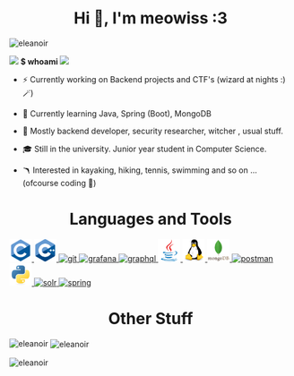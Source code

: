 <h1 align="center">Hi 👋, I'm meowiss :3</h1>


<p align="left"> <img src="https://komarev.com/ghpvc/?username=eleanoir&label=Profile%20views&color=0e75b6&style=flat" alt="eleanoir" /> </p>

![](https://i.imgur.com/GqYwiC0.png) **$ whoami** ![](https://i.imgur.com/fXzuvq0.png)


- ⚡️ Currently working on Backend projects and CTF's (wizard at nights :)🪄)

- 🌱 Currently learning Java, Spring (Boot), MongoDB

- 🌟 Mostly backend developer, security researcher, witcher , usual stuff.

- 🎓 Still in the university. Junior year student in Computer Science. 

- 🪃 Interested in kayaking, hiking, tennis, swimming and so on ... (ofcourse coding 💖)


<h1 align="center"> Languages and Tools </h1>
<p align="left"> <a href="https://www.cprogramming.com/" target="_blank" rel="noreferrer"> <img src="https://raw.githubusercontent.com/devicons/devicon/master/icons/c/c-original.svg" alt="c" width="40" height="40"/> </a> <a href="https://www.w3schools.com/cpp/" target="_blank" rel="noreferrer"> <img src="https://raw.githubusercontent.com/devicons/devicon/master/icons/cplusplus/cplusplus-original.svg" alt="cplusplus" width="40" height="40"/> </a> <a href="https://git-scm.com/" target="_blank" rel="noreferrer"> <img src="https://www.vectorlogo.zone/logos/git-scm/git-scm-icon.svg" alt="git" width="40" height="40"/> </a> <a href="https://grafana.com" target="_blank" rel="noreferrer"> <img src="https://www.vectorlogo.zone/logos/grafana/grafana-icon.svg" alt="grafana" width="40" height="40"/> </a> <a href="https://graphql.org" target="_blank" rel="noreferrer"> <img src="https://www.vectorlogo.zone/logos/graphql/graphql-icon.svg" alt="graphql" width="40" height="40"/> </a> <a href="https://www.java.com" target="_blank" rel="noreferrer"> <img src="https://raw.githubusercontent.com/devicons/devicon/master/icons/java/java-original.svg" alt="java" width="40" height="40"/> </a> <a href="https://www.linux.org/" target="_blank" rel="noreferrer"> <img src="https://raw.githubusercontent.com/devicons/devicon/master/icons/linux/linux-original.svg" alt="linux" width="40" height="40"/> </a> <a href="https://www.mongodb.com/" target="_blank" rel="noreferrer"> <img src="https://raw.githubusercontent.com/devicons/devicon/master/icons/mongodb/mongodb-original-wordmark.svg" alt="mongodb" width="40" height="40"/> </a> <a href="https://postman.com" target="_blank" rel="noreferrer"> <img src="https://www.vectorlogo.zone/logos/getpostman/getpostman-icon.svg" alt="postman" width="40" height="40"/> </a> <a href="https://www.python.org" target="_blank" rel="noreferrer"> <img src="https://raw.githubusercontent.com/devicons/devicon/master/icons/python/python-original.svg" alt="python" width="40" height="40"/> </a> <a href="https://lucene.apache.org/solr/" target="_blank" rel="noreferrer"> <img src="https://www.vectorlogo.zone/logos/apache_solr/apache_solr-icon.svg" alt="solr" width="40" height="40"/> </a> <a href="https://spring.io/" target="_blank" rel="noreferrer"> <img src="https://www.vectorlogo.zone/logos/springio/springio-icon.svg" alt="spring" width="40" height="40"/> </a> </p>

<h1 align="center">Other Stuff </h1>
<p><img align="left" src="https://github-readme-stats.vercel.app/api/top-langs?username=eleanoir&show_icons=true&locale=en&layout=compact" alt="eleanoir" /></p>

<p>&nbsp;<img align="center" src="https://github-readme-stats.vercel.app/api?username=eleanoir&show_icons=true&locale=en" alt="eleanoir" /></p>

<p><img align="center" src="https://github-readme-streak-stats.herokuapp.com/?user=eleanoir&" alt="eleanoir" /></p>
